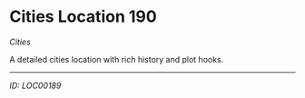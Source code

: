 # Cities Location 190

*Cities*

A detailed cities location with rich history and plot hooks.

---
*ID: LOC00189*